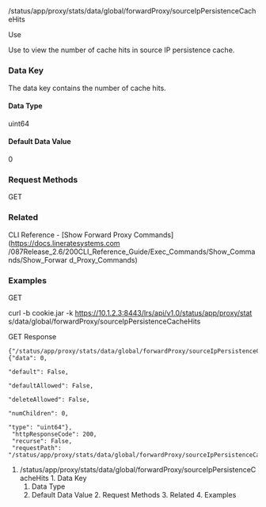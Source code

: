##
/status/app/proxy/stats/data/global/forwardProxy/sourceIpPersistenceCacheHits

Use

Use to view the number of cache hits in source IP persistence cache.

### Data Key

The data key contains the number of cache hits.

#### Data Type

uint64

#### Default Data Value

0

### Request Methods

GET

### Related

CLI Reference - [Show Forward Proxy Commands](https://docs.lineratesystems.com
/087Release_2.6/200CLI_Reference_Guide/Exec_Commands/Show_Commands/Show_Forwar
d_Proxy_Commands)

### Examples

GET

curl -b cookie.jar -k https://10.1.2.3:8443/lrs/api/v1.0/status/app/proxy/stat
s/data/global/forwardProxy/sourceIpPersistenceCacheHits

GET Response

    
    {"/status/app/proxy/stats/data/global/forwardProxy/sourceIpPersistenceCacheHits": {"data": 0,
                                                                                        "default": False,
                                                                                        "defaultAllowed": False,
                                                                                        "deleteAllowed": False,
                                                                                        "numChildren": 0,
                                                                                        "type": "uint64"},
     "httpResponseCode": 200,
     "recurse": False,
     "requestPath": "/status/app/proxy/stats/data/global/forwardProxy/sourceIpPersistenceCacheHits"}
    

  1. /status/app/proxy/stats/data/global/forwardProxy/sourceIpPersistenceCacheHits
    1. Data Key
      1. Data Type
      2. Default Data Value
    2. Request Methods
    3. Related
    4. Examples

